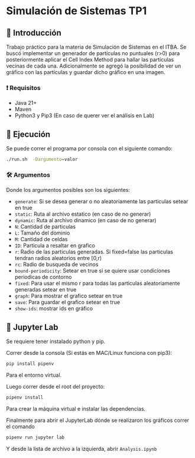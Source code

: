 # Simulación de Sistemas TP1

## 👋 Introducción

Trabajo práctico para la materia de Simulación de Sistemas en el ITBA. Se buscó implementar un generador de partículas no puntuales (r>0) para posteriormente aplicar el Cell Index Method para hallar las partículas vecinas de cada una. Adicionalmente se agregó la posibilidad de ver un gráfico con las partículas y guardar dicho gráfico en una imagen.

### ❗ Requisitos

- Java 21+
- Maven
- Python3 y Pip3 (En caso de querer ver el análisis en Lab)

## 🏃 Ejecución

Se puede correr el programa por consola con el siguiente comando:
```bash
./run.sh  -Dargumento=valor
```

### 🛠️ Argumentos
Donde los argumentos posibles son los siguientes:
- `generate`: Si se desea generar o no aleatoriamente las particulas setear en true
- `static`: Ruta al archivo estatico (en caso de no generar)
- `dynamic`: Ruta al archivo dinamico (en caso de no generar)
- `N`: Cantidad de particulas
- `L`: Tamaño del dominio
- `M`: Cantidad de celdas
- `ID`: Particula a resaltar en grafico
- `r`: Radio de las particulas generadas. Si fixed=false las particulas tendran radios aleatorios entre [0,r)
- `rc`: Radio de busqueda de vecinos
- `bound-periodicity`: Setear en true si se quiere usar condiciones periodicas de contorno
- `fixed`: Para usar el mismo r para todas las particulas aleatoriamente generadas setear en true
- `graph`: Para mostrar el grafico setear en true
- `save`: Para guardar el grafico setear en true
- `show-ids`: mostrar ids en gráfico

## 🧪 Jupyter Lab
Se requiere tener instalado python y pip.

Correr desde la consola (Si estás en MAC/Linux funciona con pip3):
```bash
pip install pipenv
```
Para el entorno virtual.

Luego correr desde el root del proyecto:
```bash
pipenv install
```
Para crear la máquina virtual e instalar las dependencias.

Finalmente para abrir el JupyterLab dónde se realizaron los gráficos correr el comando
```bash
pipenv run jupyter lab
```
Y desde la lista de archivo a la izquierda, abrir `Analysis.ipynb`